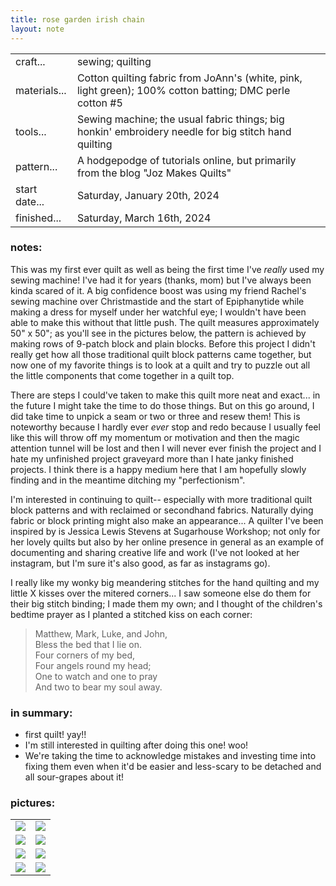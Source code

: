 ```yaml
---
title: rose garden irish chain 
layout: note 
---
```


|||
|-|-| 
|craft...| sewing; quilting 
|materials...| Cotton quilting fabric from JoAnn's (white, pink, light green); 100% cotton batting; DMC perle cotton #5|
|tools...| Sewing machine; the usual fabric things; big honkin' embroidery needle for big stitch hand quilting
|pattern...| A hodgepodge of tutorials online, but primarily from the blog "Joz Makes Quilts" 
|start date...| Saturday, January 20th, 2024
|finished...| Saturday, March 16th, 2024

### notes:

This was my first ever quilt as well as being the first time I've _really_ used my sewing machine! I've had it for years (thanks, mom) but I've always been kinda scared of it. A big confidence boost was using my friend Rachel's sewing machine over Christmastide and the start of Epiphanytide while making a dress for myself under her watchful eye; I wouldn't have been able to make this without that little push. The quilt measures approximately 50" x 50"; as you'll see in the pictures below, the pattern is achieved by making rows of 9-patch block and plain blocks. Before this project I didn't really get how all those traditional quilt block patterns came together, but now one of my favorite things is to look at a quilt and try to puzzle out all the little components that come together in a quilt top.

There are steps I could've taken to make this quilt more neat and exact... in the future I might take the time to do those things. But on this go around, I did take time to unpick a seam or two or three and resew them! This is noteworthy because I hardly ever _ever_ stop and redo because I usually feel like this will throw off my momentum or motivation and then the magic attention tunnel will be lost and then I will never ever finish the project and I hate my unfinished project graveyard more than I hate janky finished projects. I think there is a happy medium here that I am hopefully slowly finding and in the meantime ditching my "perfectionism".

I'm interested in continuing to quilt-- especially with more traditional quilt block patterns and with reclaimed or secondhand fabrics. Naturally dying fabric or block printing might also make an appearance... A quilter I've been inspired by is Jessica Lewis Stevens at Sugarhouse Workshop; not only for her lovely quilts but also by her online presence in general as an example of documenting and sharing creative life and work (I've not looked at her instagram, but I'm sure it's also good, as far as instagrams go).

I really like my wonky big meandering stitches for the hand quilting and my little X kisses over the mitered corners... I saw someone else do them for their big stitch binding; I made them my own; and I thought of the children's bedtime prayer as I planted a stitched kiss on each corner:

> Matthew, Mark, Luke, and John,<br>
> Bless the bed that I lie on.<br>
> Four corners of my bed,<br>
> Four angels round my head;<br>
> One to watch and one to pray<br>
> And two to bear my soul away.<br>

### in summary: 

* first quilt! yay!!
* I'm still interested in quilting after doing this one! woo!
* We're taking the time to acknowledge mistakes and investing time into fixing them even when it'd be easier and less-scary to be detached and all sour-grapes about it! 

### pictures:

<table>
	<tr>
		<td><img src="{{ site.baseurl }}/assets/rose garden baby quilt/rgbq progress 1.png"/></td>
		<td><img src="{{ site.baseurl }}/assets/rose garden baby quilt/rgbq progress 2.png"/></td>
	</tr>
	<tr>
		<td><img src="{{ site.baseurl }}/assets/rose garden baby quilt/rgbq progress 3.png"/></td>
		<td><img src="{{ site.baseurl }}/assets/rose garden baby quilt/rgbq progress 4.png"/></td>
	</tr>
	<tr>
		<td><img src="{{ site.baseurl }}/assets/rose garden baby quilt/rgbq progress 5.png"/></td>
		<td><img src="{{ site.baseurl }}/assets/rose garden baby quilt/rgbq progress 6.png"/></td>
	</tr>
	<tr>
		<td><img src="{{ site.baseurl }}/assets/rose garden baby quilt/rgbq progress 7.png"/></td>
		<td><img src="{{ site.baseurl }}/assets/rose garden baby quilt/rgbq progress 8.png"/></td>
	</tr>
</table>


